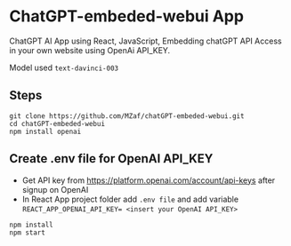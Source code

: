 # ChatGPT-embeded-webui App
ChatGPT AI App using React, JavaScript, Embedding chatGPT API Access in your own website using OpenAi API_KEY. 

Model used `text-davinci-003` 

## Steps
```
git clone https://github.com/MZaf/chatGPT-embeded-webui.git
cd chatGPT-embeded-webui
npm install openai
```
## Create .env file for OpenAI API_KEY

- Get API key from https://platform.openai.com/account/api-keys after signup on OpenAI 
- In React App project folder add `.env file` and add variable `REACT_APP_OPENAI_API_KEY= <insert your OpenAI API_KEY>`

```
npm install
npm start
```



 
